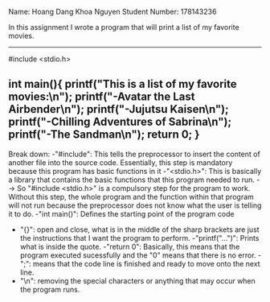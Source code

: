 Name: Hoang Dang Khoa Nguyen
 Student Number: 178143236

In this assignment I wrote a program that will print a list of my favorite movies.

------------------------------------------------------------------------------------
#include <stdio.h>

int main(){
    printf("This is a list of my favorite movies:\n");
    printf("-Avatar the Last Airbender\n");
    printf("-Jujutsu Kaisen\n");
    printf("-Chilling Adventures of Sabrina\n");
    printf("-The Sandman\n");
    return 0;
}
-----------------------------------------------------------------------------------

Break down:
-"#include": This tells the preprocessor to insert the content of another file into the source code. Essentially, this step is mandatory because this program has basic functions in it
-"<stdio.h>": This is basically a library that contains the basic functions that this program needed to run.
--> So "#include <stdio.h>" is a compulsory step for the program to work. Without this step, the whole program and the function within that program will not run because the preprocessor does not know what the user is telling it to do.
-"int main()": Defines the starting point of the program code
- "{}": open and close, what is in the middle of the sharp brackets are just the instructions that I want the program to perform.
-"printf("...")": Prints what is inside the quote.
-"return 0": Basically, this means that the program executed sucessfully and the "0" means that there is no error.
-";": means that the code line is finished and ready to move onto the next line.
- "\n": removing the special characters or anything that may occur when the program runs.
